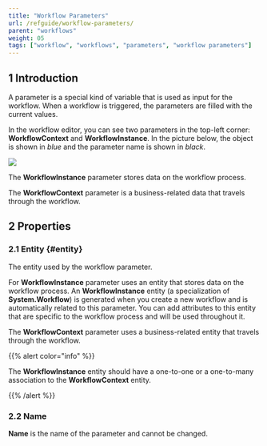 ```yaml
---
title: "Workflow Parameters"
url: /refguide/workflow-parameters/
parent: "workflows"
weight: 05
tags: ["workflow", "workflows", "parameters", "workflow parameters"]
---
```


## 1 Introduction

A parameter is a special kind of variable that is used as input for the workflow. When a workflow is triggered, the parameters are filled with the current values.

In the workflow editor, you can see two parameters in the top-left corner: **WorkflowContext** and **WorkflowInstance**. In the picture below, the object is shown in *blue* and the parameter name is shown in *black*.

![](/attachments/refguide/modeling/application-logic/workflows/workflow-parameters/workflow-parameters.png)

The **WorkflowInstance** parameter stores data on the workflow process. 

The **WorkflowContext** parameter is a business-related data that travels through the workflow. 

## 2 Properties

### 2.1 Entity {#entity}

The entity used by the workflow parameter. 

For **WorkflowInstance** parameter uses an entity that stores data on the workflow process. An **WorkflowInstance** entity (a specialization of **System.Workflow**) is generated when you create a new workflow and is automatically related to this parameter. You can add attributes to this entity that are specific to the workflow process and will be used throughout it. 

The **WorkflowContext** parameter uses a business-related entity that travels through the workflow. 

{{% alert color="info" %}}

The **WorkflowInstance** entity should have a one-to-one or a one-to-many association to the **WorkflowContext** entity. 

{{% /alert %}}

### 2.2 Name

**Name** is the name of the parameter and cannot be changed. 



